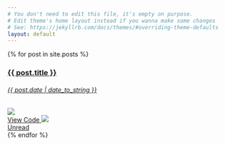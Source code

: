 ```yaml
---
# You don't need to edit this file, it's empty on purpose.
# Edit theme's home layout instead if you wanna make some changes
# See: https://jekyllrb.com/docs/themes/#overriding-theme-defaults
layout: default
---
```


<div class="container mx-auto px-4 max-w-xl">
  <div class="flex">
  {% for post in site.posts %}
    <div class="w-full md:w-1/2 p-4 sm:p-8">
      <div class="mx-auto relative table">
        <a href="{{ post.url }}" class="post-card bg-white max-w-sm shadow-lg rounded-lg overflow-hidden px-6 py-4 block no-underline text-black">
          <h3 class="text-center text-xl font-normal mb-1">{{ post.title }}</h3>
          <h6 class="text-center text-base text-grey-dark font-normal mb-3">{{ post.date | date_to_string }}</h6>
          <img class="w-100" src="{{ site.url }}/img/comics/{{ post.title | slugify }}.png" />
          <div class="flex justify-center items-center mt-4">
            <span class="text-lg text-grey-dark mr-3">View Code</span>
            <img class="w-8 h-8" src="{{ site.url }}/img/disclosure-indicator.png" />
          </div>
        </a>
        <a href="{{ post.url }}" class="badge bg-red text-white rounded-full text-sm py-1 px-2 mr-3 leading-none no-underline">Unread</a>
      </div>
    </div>
  {% endfor %}
</div>
